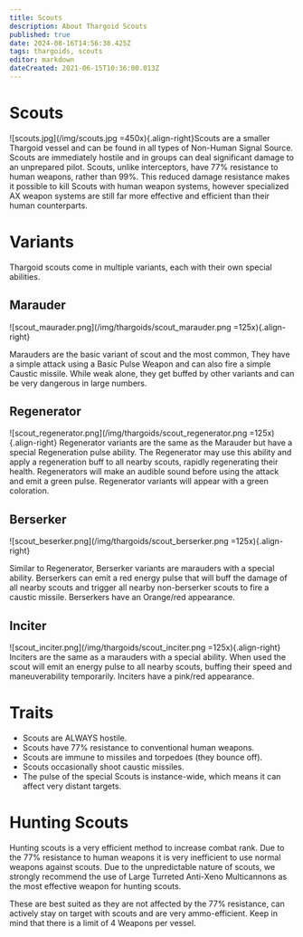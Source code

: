 ```yaml
---
title: Scouts
description: About Thargoid Scouts
published: true
date: 2024-08-16T14:56:38.425Z
tags: thargoids, scouts
editor: markdown
dateCreated: 2021-06-15T10:36:00.013Z
---
```


# Scouts
!\[scouts.jpg\](/img/scouts.jpg =450x){.align-right}Scouts are a smaller Thargoid vessel and can be found in all types of Non-Human Signal Source. Scouts are immediately hostile and in groups can deal significant damage to an unprepared pilot. Scouts, unlike interceptors, have 77% resistance to human weapons, rather than 99%. This reduced damage resistance makes it possible to kill Scouts with human weapon systems, however specialized AX weapon systems are still far more effective and efficient than their human counterparts.

# Variants

Thargoid scouts come in multiple variants, each with their own special abilities.

## Marauder
!\[scout_maurader.png\](/img/thargoids/scout_marauder.png =125x){.align-right}

Marauders are the basic variant of scout and the most common, They have a simple attack using a Basic Pulse Weapon and can also fire a simple Caustic missile. While weak alone, they get buffed by other variants and can be very dangerous in large numbers.

## Regenerator

!\[scout_regenerator.png\](/img/thargoids/scout_regenerator.png =125x){.align-right} Regenerator variants are the same as the Marauder but have a special Regeneration pulse ability. The Regenerator may use this ability and apply a regeneration buff to all nearby scouts, rapidly regenerating their health. Regenerators will make an audible sound before using the attack and emit a green pulse. Regenerator variants will appear with a green coloration.

## Berserker

!\[scout_beserker.png\](/img/thargoids/scout_berserker.png =125x){.align-right}

Similar to Regenerator, Berserker variants are marauders with a special ability. Berserkers can emit a red energy pulse that will buff the damage of all nearby scouts and trigger all nearby non-berserker scouts to fire a caustic missile. Berserkers have an Orange/red appearance.

## Inciter
!\[scout_inciter.png\](/img/thargoids/scout_inciter.png =125x){.align-right} Inciters are the same as a marauders with a special ability. When used the scout will emit an energy pulse to all nearby scouts, buffing their speed and maneuverability temporarily. Inciters have a pink/red appearance.

# Traits
- Scouts are ALWAYS hostile.
- Scouts have 77% resistance to conventional human weapons.
- Scouts are immune to missiles and torpedoes (they bounce off).
- Scouts occasionally shoot caustic missiles.
- The pulse of the special Scouts is instance-wide, which means it can affect very distant targets.

# Hunting Scouts

Hunting scouts is a very efficient method to increase combat rank. Due to the 77% resistance to human weapons it is very inefficient to use normal weapons against scouts. Due to the unpredictable nature of scouts, we strongly recommend the use of Large Turreted Anti-Xeno Multicannons as the most effective weapon for hunting scouts.

These are best suited as they are not affected by the 77% resistance, can actively stay on target with scouts and are very ammo-efficient. Keep in mind that there is a limit of 4 Weapons per vessel.